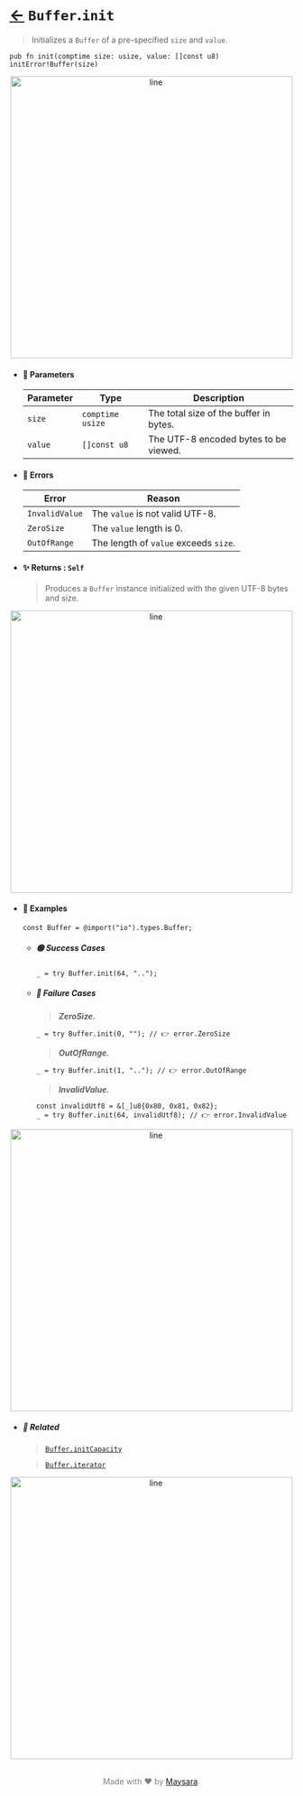 # [←](../Buffer.md) `Buffer`.`init`

> Initializes a `Buffer` of a pre-specified `size` and `value`.

```zig
pub fn init(comptime size: usize, value: []const u8) initError!Buffer(size)
```


<div align="center">
<img src="https://raw.githubusercontent.com/Super-ZIG/io/refs/heads/main/dist/img/md/line.png" alt="line" style="width:500px;"/>
</div>

- #### 🧩 Parameters

    | Parameter | Type             | Description                            |
    | --------- | ---------------- | -------------------------------------- |
    | `size`    | `comptime usize` | The total size of the buffer in bytes. |
    | `value`   | `[]const u8`     | The UTF-8 encoded bytes to be viewed.  |

- #### 🚫 Errors
    
    | Error          | Reason                                |
    | -------------- | ------------------------------------- |
    | `InvalidValue` | The `value` is not valid UTF-8.       |
    | `ZeroSize`     | The `value` length is 0.              |
    | `OutOfRange`   | The length of `value` exceeds `size`. |

- #### ✨ Returns : `Self`

    > Produces a `Buffer` instance initialized with the given UTF-8 bytes and size.

<div align="center">
<img src="https://raw.githubusercontent.com/Super-ZIG/io/refs/heads/main/dist/img/md/line.png" alt="line" style="width:500px;"/>
</div>

- #### 🧪 Examples

    ```zig
    const Buffer = @import("io").types.Buffer;
    ```

    - ##### 🟢 Success Cases

        ```zig
        _ = try Buffer.init(64, "..");
        ```

    - ##### 🔴 Failure Cases
        
        > **_ZeroSize._**

        ```zig
        _ = try Buffer.init(0, ""); // 👉 error.ZeroSize
        ```
        
        > **_OutOfRange._**

        ```zig
        _ = try Buffer.init(1, ".."); // 👉 error.OutOfRange
        ```
        
        > **_InvalidValue._**

        ```zig
        const invalidUtf8 = &[_]u8{0x80, 0x81, 0x82};
        _ = try Buffer.init(64, invalidUtf8); // 👉 error.InvalidValue
        ```

<div align="center">
<img src="https://raw.githubusercontent.com/Super-ZIG/io/refs/heads/main/dist/img/md/line.png" alt="line" style="width:500px;"/>
</div>

- ##### 🔗 Related

  > [`Buffer.initCapacity`](./initCapacity.md)

  > [`Buffer.iterator`](./iterator.md)

<div align="center">
<img src="https://raw.githubusercontent.com/Super-ZIG/io/refs/heads/main/dist/img/md/line.png" alt="line" style="width:500px;"/>
</div>

<p align="center" style="color:grey;"><br />Made with ❤️ by <a href="http://github.com/maysara-elshewehy" target="blank">Maysara</a>.</p>